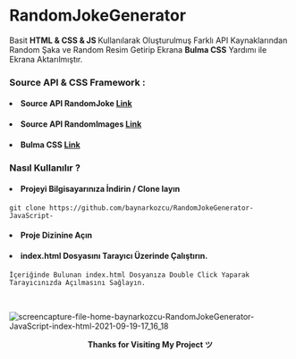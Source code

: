 # RandomJokeGenerator

Basit <b>HTML & CSS & JS </b> Kullanılarak Oluşturulmuş Farklı API Kaynaklarından Random Şaka ve Random Resim Getirip Ekrana <b>Bulma CSS</b> Yardımı ile Ekrana Aktarılmıştır. 


### Source API & CSS Framework :

#### <li> Source API RandomJoke <a href ="https://api.chucknorris.io/">Link</a> </li>
#### <li> Source API RandomImages <a href ="https://source.unsplash.com/">Link</a> </li>
#### <li> Bulma CSS <a href ="https://bulma.io/">Link</a> </li>


### Nasıl Kullanılır ?

#### <li> Projeyi Bilgisayarınıza İndirin / Clone layın</li>
```
git clone https://github.com/baynarkozcu/RandomJokeGenerator-JavaScript-
```


#### <li> Proje Dizinine Açın </li>

#### <li> index.html Dosyasını Tarayıcı Üzerinde Çalıştırın. </li>
```
İçeriğinde Bulunan index.html Dosyanıza Double Click Yaparak Tarayıcınızda Açılmasını Sağlayın.
```


<br>

![screencapture-file-home-baynarkozcu-RandomJokeGenerator-JavaScript-index-html-2021-09-19-17_16_18](https://user-images.githubusercontent.com/61154446/133931176-8e4a4274-bf24-4e5c-a053-a95f7f054c57.png)



<div align="center"> <b> Thanks for Visiting My Project ツ </b> </div>

